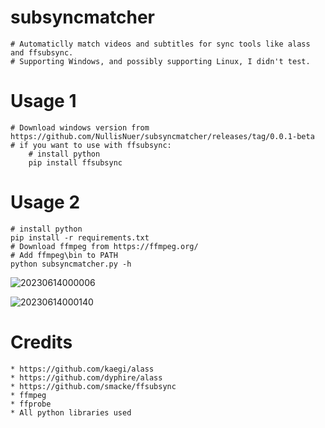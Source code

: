 # subsyncmatcher
    # Automaticlly match videos and subtitles for sync tools like alass and ffsubsync.
    # Supporting Windows, and possibly supporting Linux, I didn't test.
  # Usage 1
    # Download windows version from https://github.com/NullisNuer/subsyncmatcher/releases/tag/0.0.1-beta
    # if you want to use with ffsubsync:
        # install python
        pip install ffsubsync
  # Usage 2
    # install python
    pip install -r requirements.txt
    # Download ffmpeg from https://ffmpeg.org/
    # Add ffmpeg\bin to PATH
    python subsyncmatcher.py -h

![20230614000006](https://github.com/NullisNuer/subsyncmatcher/assets/135815308/a7f8a7bc-67fd-4f79-b542-b776c705d7fe)

![20230614000140](https://github.com/NullisNuer/subsyncmatcher/assets/135815308/0d944c8c-cf1b-488e-a553-2a1133734091)
  
  # Credits
    * https://github.com/kaegi/alass
    * https://github.com/dyphire/alass
    * https://github.com/smacke/ffsubsync
    * ffmpeg
    * ffprobe
    * All python libraries used
